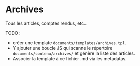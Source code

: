 # Archives

Tous les articles, comptes rendus, etc...

TODO : 
- créer une template `documents/templates/archives.tpl`.
- Y ajouter une boucle JS qui scanne le répertoire `documents/contenu/archives/` et génère la liste des articles.
- Associer la template à ce fichier .md via les metadatas.